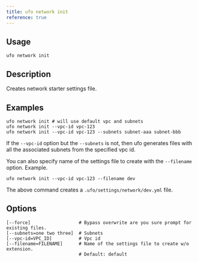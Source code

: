 ```yaml
---
title: ufo network init
reference: true
---
```


## Usage

    ufo network init

## Description

Creates network starter settings file.

## Examples

    ufo network init # will use default vpc and subnets
    ufo network init --vpc-id vpc-123
    ufo network init --vpc-id vpc-123 --subnets subnet-aaa subnet-bbb

If the `--vpc-id` option but the `--subnets` is not, then ufo generates files with all the associated subnets from the specified vpc id.

You can also specify name of the settings file to create with the `--filename` option.  Example.

    ufo network init --vpc-id vpc-123 --filename dev

The above command creates a `.ufo/settings/network/dev.yml` file.


## Options

```
[--force]                  # Bypass overwrite are you sure prompt for existing files.
[--subnets=one two three]  # Subnets
[--vpc-id=VPC_ID]          # Vpc id
[--filename=FILENAME]      # Name of the settings file to create w/o extension.
                           # Default: default
```

